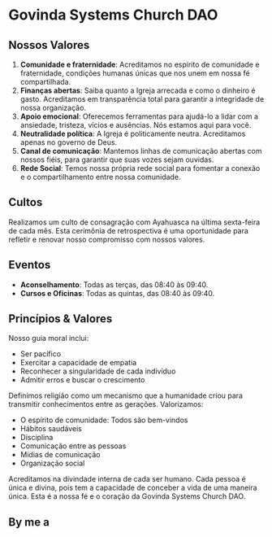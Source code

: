# Govinda Systems Church DAO

## Nossos Valores

1. **Comunidade e fraternidade**: Acreditamos no espírito de comunidade e fraternidade, condições humanas únicas que nos unem em nossa fé compartilhada.
2. **Finanças abertas**: Saiba quanto a Igreja arrecada e como o dinheiro é gasto. Acreditamos em transparência total para garantir a integridade de nossa organização.
3. **Apoio emocional**: Oferecemos ferramentas para ajudá-lo a lidar com a ansiedade, tristeza, vícios e ausências. Nós estamos aqui para você.
4. **Neutralidade política**: A Igreja é politicamente neutra. Acreditamos apenas no governo de Deus.
5. **Canal de comunicação**: Mantemos linhas de comunicação abertas com nossos fiéis, para garantir que suas vozes sejam ouvidas.
6. **Rede Social**: Temos nossa própria rede social para fomentar a conexão e o compartilhamento entre nossa comunidade.

## Cultos

Realizamos um culto de consagração com Ayahuasca na última sexta-feira de cada mês. Esta cerimônia de retrospectiva é uma oportunidade para refletir e renovar nosso compromisso com nossos valores.

## Eventos

* **Aconselhamento**: Todas as terças, das 08:40 às 09:40.
* **Cursos e Oficinas**: Todas as quintas, das 08:40 às 09:40.

## Princípios & Valores

Nosso guia moral inclui:

* Ser pacífico
* Exercitar a capacidade de empatia
* Reconhecer a singularidade de cada indivíduo
* Admitir erros e buscar o crescimento

Definimos religião como um mecanismo que a humanidade criou para transmitir conhecimentos entre as gerações. Valorizamos:

* O espírito de comunidade: Todos são bem-vindos
* Hábitos saudáveis
* Disciplina
* Comunicação entre as pessoas
* Mídias de comunicação
* Organização social

Acreditamos na divindade interna de cada ser humano. Cada pessoa é única e divina, pois tem a capacidade de conceber a vida de uma maneira única. Esta é a nossa fé e o coração da Govinda Systems Church DAO.

## By me a 
